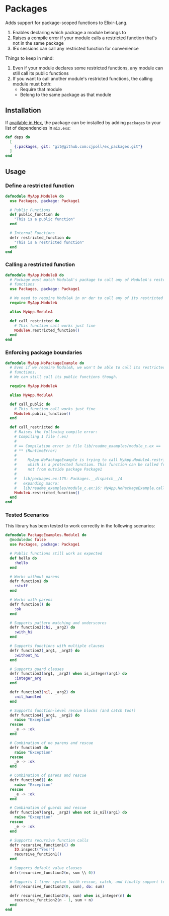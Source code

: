 # Packages

Adds support for package-scoped functions to Elixir-Lang.

1. Enables declaring which package a module belongs to
1. Raises a compile error if your module calls a restricted function that's not
   in the same package
1. IEx sessions can call any restricted function for convenience

Things to keep in mind:

1. Even if your module declares some restricted functions, any module can still
   call its public functions
1. If you want to call another module's restricted functions, the calling module
   must both:
   - Require that module
   - Belong to the same package as that module

## Installation

If [available in Hex](https://hex.pm/docs/publish), the package can be installed
by adding `packages` to your list of dependencies in `mix.exs`:

```elixir
def deps do
  [
    {:packages, git: "git@github.com:cjpoll/ex_packages.git"}
  ]
end
```

## Usage

### Define a restricted function
```elixir
defmodule MyApp.ModuleA do
  use Packages, package: Package1

  # Public Functions
  def public_function do
    "This is a public function"
  end

  # Internal Functions
  defr restricted_function do
    "This is a restricted function"
  end
end
```

### Calling a restricted function
```elixir
defmodule MyApp.ModuleB do
  # Package must match ModuleA's package to call any of ModuleA's restricted
  # functions
  use Packages, package: Package1

  # We need to require ModuleA in or der to call any of its restricted functions
  require MyApp.ModuleA

  alias MyApp.ModuleA

  def call_restricted do
    # This function call works just fine
    ModuleA.restricted_function()
  end
end
```

### Enforcing package boundaries
```elixir
defmodule MyApp.NoPackageExample do
  # Even if we require ModuleA, we won't be able to call its restricted
  # functions.
  # We can still call its public functions though.

  require MyApp.ModuleA

  alias MyApp.ModuleA

  def call_public do
    # This function call works just fine
    ModuleA.public_function()
  end

  def call_restricted do
    # Raises the following compile error:
    # Compiling 1 file (.ex)
    #
    # == Compilation error in file lib/readme_examples/module_c.ex ==
    # ** (RuntimeError)
    #
    #     MyApp.NoPackageExample is trying to call MyApp.ModuleA.restricted_function/0,
    #     which is a protected function. This function can be called from IEx, but
    #     not from outside package Package1
    #
    #   lib/packages.ex:175: Packages.__dispatch__/4
    #   expanding macro:
    #   lib/readme_examples/module_c.ex:16: MyApp.NoPackageExample.call_restricted/0
    ModuleA.restricted_function()
  end
end
```

### Tested Scenarios

This library has been tested to work correctly in the following scenarios:

```elixir
defmodule PackageExamples.Module1 do
  @moduledoc false
  use Packages, package: Package1

  # Public functions still work as expected
  def hello do
    :hello
  end

  # Works without parens
  defr function1 do
    :stuff
  end

  # Works with parens
  defr function() do
    :ok
  end

  # Supports pattern matching and underscores
  defr function2(:hi, _arg2) do
    :with_hi
  end

  # Supports functions with multiple clauses
  defr function2(_arg1, _arg2) do
    :without_hi
  end

  # Supports guard clauses
  defr function3(arg1, _arg2) when is_integer(arg1) do
    :integer_arg
  end

  defr function3(nil, _arg2) do
    :nil_handled
  end

  # Supports function-level rescue blocks (and catch too!)
  defr function4(_arg1, _arg2) do
    raise "Exception"
  rescue
    _e -> :ok
  end

  # Combination of no parens and rescue
  defr function5 do
    raise "Exception"
  rescue
    _e -> :ok
  end

  # Combination of parens and rescue
  defr function6() do
    raise "Exception"
  rescue
    _e -> :ok
  end

  # Combination of guards and rescue
  defr function7(arg1, _arg2) when not is_nil(arg1) do
    raise "Exception"
  rescue
    _e -> :ok
  end

  # Supports recursive function calls
  defr recursive_function1() do
    IO.inspect("Yes!")
    recursive_function1()
  end

  # Supports default value clauses
  defr(recursive_function2(n, sum \\ 0))

  # Supports 1-liner syntax (with rescue, catch, and finally support too)
  defr(recursive_function2(0, sum), do: sum)

  defr recursive_function2(n, sum) when is_integer(n) do
    recursive_function2(n - 1, sum + n)
  end
end
```
